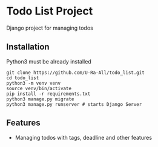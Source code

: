 # Todo List Project

Django project for managing todos


## Installation

Python3 must be already installed

```shell
git clone https://github.com/U-Ra-All/todo_list.git
cd todo_list
python3 -m venv venv
source venv/bin/activate
pip install -r requirements.txt
python3 manage.py migrate
python3 manage.py runserver # starts Django Server
```

## Features

* Managing todos with tags, deadline and other features
